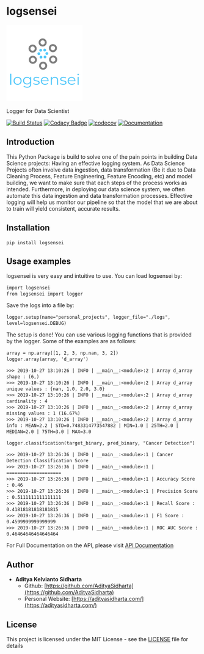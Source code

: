 # logsensei

![Logo](static/images/logo.png)

Logger for Data Scientist

[![Build Status](https://travis-ci.org/AdityaSidharta/logsensei.svg?branch=master)](https://travis-ci.org/AdityaSidharta/logsensei) [![Codacy Badge](https://api.codacy.com/project/badge/Grade/315315d588c745929c5a3093d2b92850)](https://www.codacy.com/manual/AdityaSidharta/logsensei?utm_source=github.com&amp;utm_medium=referral&amp;utm_content=AdityaSidharta/logsensei&amp;utm_campaign=Badge_Grade) 
[![codecov](https://codecov.io/gh/AdityaSidharta/logsensei/branch/master/graph/badge.svg)](https://codecov.io/gh/AdityaSidharta/logsensei) [![Documentation](https://img.shields.io/badge/docs-passing-Green)](https://adityasidharta.com/logsensei/)

## Introduction
This Python Package is build to solve one of the pain points in building Data Science projects: Having an effective logging system. As Data Science Projects often involve data ingestion, data transformation (Be it due to Data Cleaning Process, Feature Engineering, Feature Encoding, etc) and model building, we want to make sure that each steps of the process works as intended. Furthermore, in deploying our data science system, we often automate this data ingestion and data transformation processes. Effective logging will help us monitor our pipeline so that the model that we are about to train will yield consistent, accurate results.

## Installation
```
pip install logsensei
```

## Usage examples

logsensei is very easy and intuitive to use. You can load logsensei by:
```
import logsensei
from logsensei import logger
```

Save the logs into a file by:
```
logger.setup(name="personal_projects", logger_file="./logs", level=logsensei.DEBUG)
```

The setup is done! You can use various logging functions that is provided by the logger. Some of the examples are as follows:

```
array = np.array([1, 2, 3, np.nan, 3, 2])
logger.array(array, 'd_array')
```
```
>>> 2019-10-27 13:10:26 | INFO | __main__:<module>:2 | Array d_array shape : (6,)
>>> 2019-10-27 13:10:26 | INFO | __main__:<module>:2 | Array d_array unique values : {nan, 1.0, 2.0, 3.0}
>>> 2019-10-27 13:10:26 | INFO | __main__:<module>:2 | Array d_array cardinality : 4
>>> 2019-10-27 13:10:26 | INFO | __main__:<module>:2 | Array d_array missing values : 1 (16.67%)
>>> 2019-10-27 13:10:26 | INFO | __main__:<module>:2 | Array d_array info : MEAN=2.2 | STD=0.7483314773547882 | MIN=1.0 | 25TH=2.0 | MEDIAN=2.0 | 75TH=3.0 | MAX=3.0
```

```
logger.classification(target_binary, pred_binary, "Cancer Detection")
```
```
>>> 2019-10-27 13:26:36 | INFO | __main__:<module>:1 | Cancer Detection Classification Score
>>> 2019-10-27 13:26:36 | INFO | __main__:<module>:1 | ====================
>>> 2019-10-27 13:26:36 | INFO | __main__:<module>:1 | Accuracy Score : 0.46
>>> 2019-10-27 13:26:36 | INFO | __main__:<module>:1 | Precision Score : 0.5111111111111111
>>> 2019-10-27 13:26:36 | INFO | __main__:<module>:1 | Recall Score : 0.41818181818181815
>>> 2019-10-27 13:26:36 | INFO | __main__:<module>:1 | F1 Score : 0.4599999999999999
>>> 2019-10-27 13:26:36 | INFO | __main__:<module>:1 | ROC AUC Score : 0.46464646464646464
```

For Full Documentation on the API, please visit [API Documentation](https://adityasidharta.com/logsensei/reference/logsensei/)

## Author

- **Aditya Kelvianto Sidharta**
    - Github: [https://github.com/AdityaSidharta](https://github.com/AdityaSidharta)
    - Personal Website: [https://adityasidharta.com/](https://adityasidharta.com/)

## License

This project is licensed under the MIT License - see the [LICENSE](LICENSE) file for details
